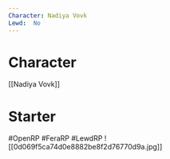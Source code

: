 ```yaml
---
Character: Nadiya Vovk
Lewd:  No
---
```

# Character
[[Nadiya Vovk]]

# Starter


#OpenRP #FeraRP #LewdRP
![[0d069f5ca74d0e8882be8f2d76770d9a.jpg]]